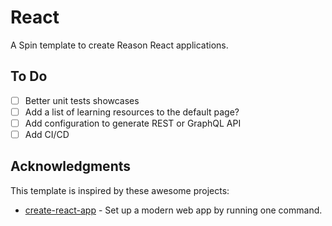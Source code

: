 # React

A Spin template to create Reason React applications.

## To Do

- [ ] Better unit tests showcases
- [ ] Add a list of learning resources to the default page?
- [ ] Add configuration to generate REST or GraphQL API
- [ ] Add CI/CD

## Acknowledgments

This template is inspired by these awesome projects:

- [create-react-app](https://github.com/facebook/create-react-app) - Set up a modern web app by running one command.
